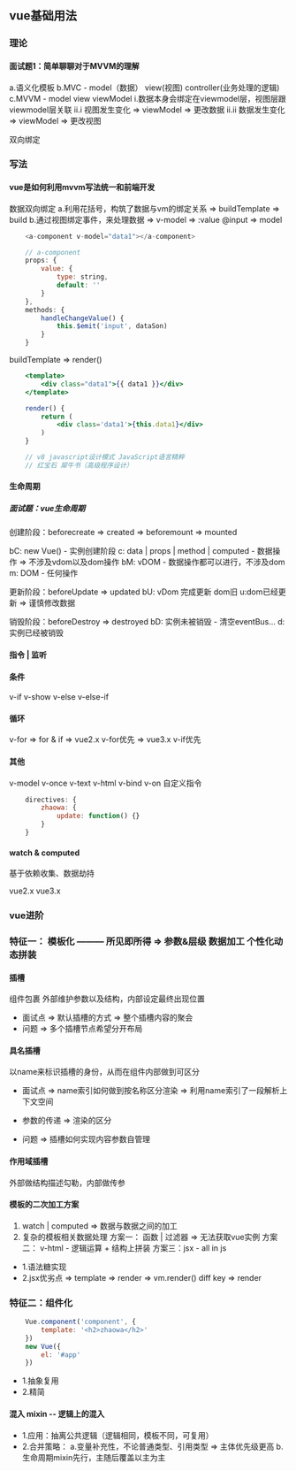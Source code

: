 ## vue基础用法
### 理论
#### 面试题1：简单聊聊对于MVVM的理解
a.语义化模板
b.MVC - model（数据） view(视图) controller(业务处理的逻辑)
c.MVVM - model view viewModel
    i.数据本身会绑定在viewmodel层，视图层跟viewmodel层关联
    ii.i 视图发生变化 => viewModel => 更改数据
    ii.ii 数据发生变化 => viewModel => 更改视图

双向绑定

### 写法
#### vue是如何利用mvvm写法统一和前端开发
数据双向绑定
a.利用花括号，构筑了数据与vm的绑定关系 => buildTemplate => build
b.通过视图绑定事件，来处理数据 => v-model => :value @input => model
```js
    <a-component v-model="data1"></a-component>

    // a-component
    props: {
        value: {
            type: string,
            default: ''
        }
    },
    methods: {
        handleChangeValue() {
            this.$emit('input', dataSon)
        }
    }
```
buildTemplate => render()
```jsx
    <template>
        <div class="data1">{{ data1 }}</div>
    </template>

    render() {
        return (
            <div class='data1'>{this.data1}</div>
        )
    }

    // v8 javascript设计模式 JavaScript语言精粹
    // 红宝石 犀牛书（高级程序设计）
```

#### 生命周期
##### 面试题：vue生命周期
创建阶段：beforecreate => created => beforemount => mounted

bC: new Vue() - 实例创建阶段
c: data | props | method | computed - 数据操作 => 不涉及vdom以及dom操作
bM: vDOM - 数据操作都可以进行，不涉及dom
m: DOM - 任何操作

更新阶段：beforeUpdate => updated
bU: vDom 完成更新 dom旧
u:dom已经更新 => 谨慎修改数据

销毁阶段：beforeDestroy => destroyed
bD: 实例未被销毁 - 清空eventBus...
d: 实例已经被销毁

#### 指令 | 监听
#### 条件
v-if v-show
v-else v-else-if

#### 循环
v-for
=> for & if
=> vue2.x v-for优先
=> vue3.x v-if优先

#### 其他
v-model v-once v-text v-html v-bind v-on
自定义指令
```js
    directives: {
        zhaowa: {
            update: function() {}
        }
    }
```

#### watch & computed
基于依赖收集、数据劫持

vue2.x
vue3.x


### vue进阶
### 特征一： 模板化 ——— 所见即所得 => 参数&层级 数据加工 个性化动态拼装
#### 插槽
组件包裹 外部维护参数以及结构，内部设定最终出现位置

* 面试点 => 默认插槽的方式 => 整个插槽内容的聚会
* 问题 => 多个插槽节点希望分开布局

#### 具名插槽
以name来标识插槽的身份，从而在组件内部做到可区分

* 面试点 => name索引如何做到按名称区分渲染 => 利用name索引了一段解析上下文空间
* 参数的传递 => 渲染的区分

* 问题 => 插槽如何实现内容参数自管理

#### 作用域插槽
外部做结构描述勾勒，内部做传参

#### 模板的二次加工方案
1. watch | computed => 数据与数据之间的加工
2. 复杂的模板相关数据处理
方案一： 函数 | 过滤器 => 无法获取vue实例
方案二： v-html - 逻辑运算 + 结构上拼装
方案三：jsx - all in js
* 1.语法糖实现
* 2.jsx优劣点
=> template => render => vm.render() diff key => render

### 特征二：组件化
```js
    Vue.component('component', {
        template: '<h2>zhaowa</h2>'
    })
    new Vue({
        el: '#app'
    })
```
* 1.抽象复用
* 2.精简

#### 混入 mixin -- 逻辑上的混入
* 1.应用：抽离公共逻辑（逻辑相同，模板不同，可复用）
* 2.合并策略：
    a.变量补充性，不论普通类型、引用类型 => 主体优先级更高
    b.生命周期mixin先行，主随后覆盖以主为主
